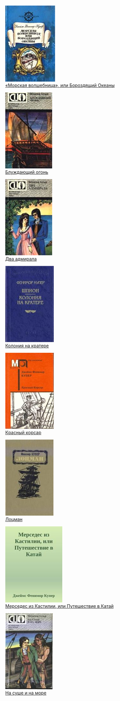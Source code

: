 ![](«Морская%20волшебница»,%20или%20Бороздящий%20Океаны.jpg)  
[«Морская волшебница», или Бороздящий Океаны](«Морская%20волшебница»,%20или%20Бороздящий%20Океаны)

![](Блуждающий%20огонь.jpg)  
[Блуждающий огонь](Блуждающий%20огонь)

![](Два%20адмирала.jpg)  
[Два адмирала](Два%20адмирала)

![](Колония%20на%20кратере.jpg)  
[Колония на кратере](Колония%20на%20кратере)

![](Красный%20корсар.jpg)  
[Красный корсар](Красный%20корсар)

![](Лоцман.jpg)  
[Лоцман](Лоцман)

![](Мерседес%20из%20Кастилии,%20или%20Путешествие%20в%20Катай.jpg)  
[Мерседес из Кастилии, или Путешествие в Катай](Мерседес%20из%20Кастилии,%20или%20Путешествие%20в%20Катай)

![](На%20суше%20и%20на%20море.jpg)  
[На суше и на море](На%20суше%20и%20на%20море)
